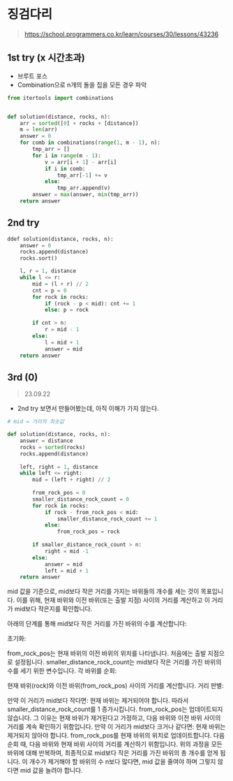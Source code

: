 # 징검다리
> https://school.programmers.co.kr/learn/courses/30/lessons/43236

## 1st try (x 시간초과)
- 브루트 포스
- Combination으로 n개의 돌을 집을 모든 경우 파악
```python
from itertools import combinations


def solution(distance, rocks, n):
    arr = sorted([0] + rocks + [distance])
    m = len(arr)
    answer = 0
    for comb in combinations(range(1, m - 1), n):
        tmp_arr = []
        for i in range(m - 1):
            v = arr[i + 1] - arr[i]
            if i in comb:
                tmp_arr[-1] += v
            else:
                tmp_arr.append(v)
        answer = max(answer, min(tmp_arr))
    return answer
```

## 2nd try

```python
ddef solution(distance, rocks, n):
    answer = 0
    rocks.append(distance)
    rocks.sort()

    l, r = 1, distance
    while l <= r:
        mid = (l + r) // 2
        cnt = p = 0
        for rock in rocks:
            if (rock - p < mid): cnt += 1
            else: p = rock
        
        if cnt > n:
            r = mid - 1
        else:
            l = mid + 1
            answer = mid
    return answer
```

## 3rd (0)
> 23.09.22

- 2nd try 보면서 만들어봤는데, 아직 이해가 가지 않는다.

```py
# mid = 거리의 최솟값

def solution(distance, rocks, n):
    answer = distance
    rocks = sorted(rocks)
    rocks.append(distance)
    
    left, right = 1, distance
    while left <= right:
        mid = (left + right) // 2
        
        from_rock_pos = 0
        smaller_distance_rock_count = 0
        for rock in rocks:
            if rock - from_rock_pos < mid:
                smaller_distance_rock_count += 1
            else:
                from_rock_pos = rock
        
        if smaller_distance_rock_count > n:
            right = mid -1
        else:
            answer = mid
            left = mid + 1
    return answer

```


mid 값을 기준으로, mid보다 작은 거리를 가지는 바위들의 개수를 세는 것이 목표입니다. 이를 위해, 현재 바위와 이전 바위(또는 출발 지점) 사이의 거리를 계산하고 이 거리가 mid보다 작은지를 확인합니다.

아래의 단계를 통해 mid보다 작은 거리를 가진 바위의 수를 계산합니다:

초기화:

from_rock_pos는 현재 바위의 이전 바위의 위치를 나타냅니다. 처음에는 출발 지점으로 설정됩니다.
smaller_distance_rock_count는 mid보다 작은 거리를 가진 바위의 수를 세기 위한 변수입니다.
각 바위를 순회:

현재 바위(rock)와 이전 바위(from_rock_pos) 사이의 거리를 계산합니다.
거리 판별:

만약 이 거리가 mid보다 작다면:
현재 바위는 제거되어야 합니다. 따라서 smaller_distance_rock_count를 1 증가시킵니다.
from_rock_pos는 업데이트되지 않습니다. 그 이유는 현재 바위가 제거된다고 가정하고, 다음 바위와 이전 바위 사이의 거리를 계속 확인하기 위함입니다.
만약 이 거리가 mid보다 크거나 같다면:
현재 바위는 제거되지 않아야 합니다.
from_rock_pos를 현재 바위의 위치로 업데이트합니다. 다음 순회 때, 다음 바위와 현재 바위 사이의 거리를 계산하기 위함입니다.
위의 과정을 모든 바위에 대해 반복하여, 최종적으로 mid보다 작은 거리를 가진 바위의 총 개수를 얻게 됩니다. 이 개수가 제거해야 할 바위의 수 n보다 많다면, mid 값을 줄여야 하며 그렇지 않다면 mid 값을 늘려야 합니다.